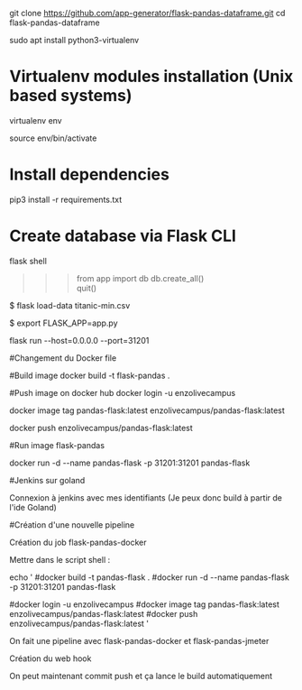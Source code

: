 git clone https://github.com/app-generator/flask-pandas-dataframe.git
cd flask-pandas-dataframe

sudo apt install python3-virtualenv
 # Virtualenv modules installation (Unix based systems)
 virtualenv env 

 source env/bin/activate

 # Install dependencies
 pip3 install -r requirements.txt

 # Create database via Flask CLI
 flask shell
>>> from app import db
>>> db.create_all()  
>>> quit()            

$ flask load-data titanic-min.csv

$ export FLASK_APP=app.py

flask run --host=0.0.0.0 --port=31201

#Changement du Docker file

#Build image
docker build -t flask-pandas .

#Push image on docker hub
docker login -u enzolivecampus

docker image tag pandas-flask:latest enzolivecampus/pandas-flask:latest

docker push enzolivecampus/pandas-flask:latest

#Run image flask-pandas

docker run -d --name pandas-flask -p 31201:31201 pandas-flask

#Jenkins sur goland

Connexion à jenkins avec mes identifiants (Je peux donc build à partir de l'ide Goland)

#Création d'une nouvelle pipeline 

Création du job flask-pandas-docker

Mettre dans le script shell :

echo '
#docker build -t pandas-flask .
#docker run -d --name pandas-flask -p 31201:31201 pandas-flask

#docker login -u enzolivecampus
#docker image tag pandas-flask:latest enzolivecampus/pandas-flask:latest
#docker push enzolivecampus/pandas-flask:latest
'

On fait une pipeline avec flask-pandas-docker et flask-pandas-jmeter

Création du web hook

On peut maintenant commit push et ça lance le build automatiquement







